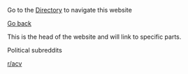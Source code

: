Go to the [Directory](/Directory/Directory) to navigate this website

[Go back](/)

This is the head of the website and will link to specific parts.

Political subreddits

[r/acv](/Directory/Political+Subreddits/acv)
